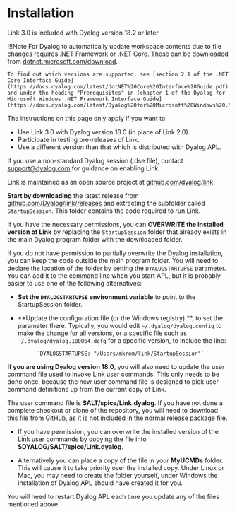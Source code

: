 # Installation

Link 3.0 is included with Dyalog version 18.2 or later.

!!!Note
	For Dyalog to automatically update workspace contents due to file changes requires .NET Framework or .NET Core. These can be downloaded from [dotnet.microsoft.com/download](https://dotnet.microsoft.com/download).
	
	To find out which versions are supported, see [section 2.1 of the .NET Core Interface Guide](https://docs.dyalog.com/latest/dotNET%20Core%20Interface%20Guide.pdf) and under the heading "Prerequisites" in [chapter 1 of the Dyalog for Microsoft Windows .NET Framework Interface Guide](https://docs.dyalog.com/latest/Dyalog%20for%20Microsoft%20Windows%20.NET%20Framework%20Interface%20Guide.pdf).


The instructions on this page only apply if you want to:

- Use Link 3.0 with Dyalog version 18.0 (in place of Link 2.0).
- Participate in testing pre-releases of Link.
- Use a different version than that which is distributed with Dyalog APL.

If you use a non-standard Dyalog session (.dse file), contact support@dyalog.com for guidance on enabling Link.

Link is maintained as an open source project at [github.com/dyalog/link](https://github.com/dyalog/link).

**Start by downloading** the latest release from [github.com/Dyalog/link/releases](https://github.com/Dyalog/link/releases) and extracting the subfolder called `StartupSession`. This folder contains the code required to run Link.

If you have the necessary permissions, you can **OVERWRITE the installed version of Link** by replacing the `StartupSession` folder that already exists in the main Dyalog program folder with the downloaded folder.

If you do not have permission to partially overwrite the Dyalog installation, you can keep the code outside the main program folder. You will need to declare the location of the folder by setting the `DYALOGSTARTUPSE` parameter. You can add it to the command line when you start APL, but it is probably easier to use one of the following alternatives:

- **Set the `DYALOGSTARTUPSE` environment variable** to point to the StartupSession folder.

- **Update the configuration file (or the Windows registry) **, to set the parameter there. Typically, you would edit `~/.dyalog/dyalog.config` to make the change for all versions, or a specific file such as `~/.dyalog/dyalog.180U64.dcfg` for a specific version, to include the line:  
		
		    `DYALOGSTARTUPSE: "/Users/mkrom/link/StartupSession"`
				

**If you are using Dyalog version 18.0**, you will also need to update the user command file used to invoke Link user commands. This only needs to be done once, because the new user command file is designed to pick user command definitions up from the current copy of Link.

The user command file is **SALT/spice/Link.dyalog**. If you have not done a complete checkout or clone of the repository, you will need to download this file from GitHub, as it is not included in the normal release package file.

- If you have permission, you can overwrite the installed version of the Link user commands by copying the file into **$DYALOG/SALT/spice/Link.dyalog**.

- Alternatively you can place a copy of the file in your **MyUCMDs** folder. This will cause it to take priority over the installed copy. Under Linux or Mac, you may need to create the folder yourself, under Windows the installation of Dyalog APL should have created it for you.


You will need to restart Dyalog APL each time you update any of the files mentioned above.